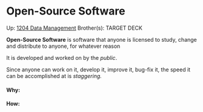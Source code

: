 # Open-Source Software

Up: [1204 Data Management](1204_data_management)
Brother(s):
TARGET DECK

**Open-Source Software** is software that anyone is licensed to study, change and distribute to anyone, for whatever reason

It is developed and worked on by the *public*.

Since anyone can work on it, develop it, improve it, bug-fix it, the speed it can be accomplished at is *staggering.*




































#### Why:
#### How:









